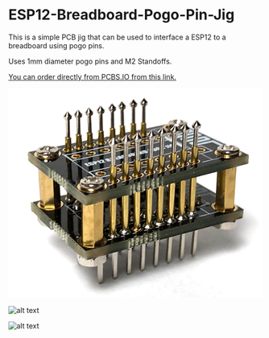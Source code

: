 # ESP12-Breadboard-Pogo-Pin-Jig
This is a simple PCB jig that can be used to interface a ESP12 to a breadboard using pogo pins.

Uses 1mm diameter pogo pins and M2 Standoffs.

[You can order directly from PCBS.IO from this link.](https://PCBs.io/share/8g7P3)

![alt text](Images/Jig.png)

![alt text](Images/Breadboard-1.png)

![alt text](Images/Breadboard-2.png)
